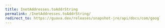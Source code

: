 ```yaml
---
title: InetAddresses.toAddrString
permalink: /InetAddresses.toAddrString/
redirect_to: https://guava.dev/releases/snapshot-jre/api/docs/com/google/common/net/InetAddresses.html#toAddrString-java.net.InetAddress-
---
```

